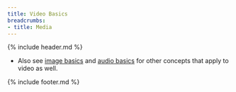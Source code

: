 ```yaml
---
title: Video Basics
breadcrumbs:
- title: Media
---
```

{% include header.md %}

- Also see [image basics](../image-basics/) and [audio basics](../audio-basics/) for other concepts that apply to video as well.

{% include footer.md %}
